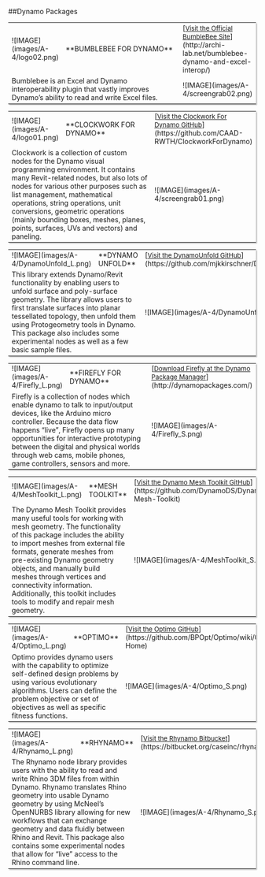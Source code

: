 <style>
table{box-shadow: 2px 2px 2px #BBBBBB}
thead {display: none}
</style>

##Dynamo Packages


<table>
  <tr>
    <td width="10%">![IMAGE](images/A-4/logo02.png)</td>
    <td width="55%">**BUMBLEBEE FOR DYNAMO**</td>
    <td>[<font size="2"><u>Visit the Official BumbleBee Site</u></font>](http://archi-lab.net/bumblebee-dynamo-and-excel-interop/)</td>
  </tr>
  <tr>
    <td colspan="2">Bumblebee is an Excel and Dynamo interoperability plugin that vastly improves Dynamo’s ability to read and write Excel files. </td>
    <td>![IMAGE](images/A-4/screengrab02.png)</td>
  </tr>
</table>



<table>
  <tr>
    <td width="10%">![IMAGE](images/A-4/logo01.png)</td>
    <td width="55%">**CLOCKWORK FOR DYNAMO**</td>
    <td>[<font size="2"><u>Visit the Clockwork For Dynamo GitHub</u></font>](https://github.com/CAAD-RWTH/ClockworkForDynamo)</td>
  </tr>
  <tr>
    <td colspan="2">Clockwork is a collection of custom nodes for the Dynamo visual programming environment. It contains many Revit-related nodes, but also lots of nodes for various other purposes such as list management, mathematical operations, string operations, unit conversions, geometric operations (mainly bounding boxes, meshes, planes, points, surfaces, UVs and vectors) and paneling. </td>
    <td>![IMAGE](images/A-4/screengrab01.png)</td>
  </tr>
</table>



<table>
  <tr>
    <td width="10%">![IMAGE](images/A-4/DynamoUnfold_L.png)</td>
    <td width="55%">**DYNAMO UNFOLD**</td>
    <td>[<font size="2"><u>Visit the DynamoUnfold GitHub</u></font>](https://github.com/mjkkirschner/DynamoUnfold)</td>
  </tr>
  <tr>
    <td colspan="2">This library extends Dynamo/Revit functionality by enabling users to unfold surface and poly-surface geometry. The library allows users to first translate surfaces into planar tessellated topology, then unfold them using Protogeometry tools in Dynamo. This package also includes some experimental nodes as well as a few basic sample files. </td>
    <td>![IMAGE](images/A-4/DynamoUnfold_S.png)</td>
  </tr>
</table>



<table>
  <tr>
    <td width="10%">![IMAGE](images/A-4/Firefly_L.png)</td>
    <td width="55%">**FIREFLY FOR DYNAMO**</td>
    <td>[<font size="2"><u>Download Firefly at the Dynamo Package Manager</u></font>](http://dynamopackages.com/)</td>
  </tr>
  <tr>
    <td colspan="2">Firefly is a collection of nodes which enable dynamo to talk to input/output devices, like the Arduino micro controller. Because the data flow happens “live”, Firefly opens up many opportunities for interactive prototyping between the digital and physical worlds through web cams, mobile phones, game controllers, sensors and more. </td>
    <td>![IMAGE](images/A-4/Firefly_S.png)</td>
  </tr>
</table>



<table>
  <tr>
    <td width="10%">![IMAGE](images/A-4/MeshToolkit_L.png)</td>
    <td width="55%">**MESH TOOLKIT**</td>
    <td>[<font size="2"><u>Visit the Dynamo Mesh Toolkit GitHub</u></font>](https://github.com/DynamoDS/Dynamo/wiki/Dynamo-Mesh-Toolkit)</td>
  </tr>
  <tr>
    <td colspan="2">The Dynamo Mesh Toolkit provides many useful tools for working with mesh geometry. The functionality of this package includes the ability to import meshes from external file formats, generate meshes from pre-existing Dynamo geometry objects, and manually build meshes through vertices and connectivity information. Additionally, this toolkit includes tools to modify and repair mesh geometry. </td>
    <td>![IMAGE](images/A-4/MeshToolkit_S.png)</td>
  </tr>
</table>



<table>
  <tr>
    <td width="10%">![IMAGE](images/A-4/Optimo_L.png)</td>
    <td width="55%">**OPTIMO**</td>
    <td>[<font size="2"><u>Visit the Optimo GitHub</u></font>](https://github.com/BPOpt/Optimo/wiki/0_-Home)</td>
  </tr>
  <tr>
    <td colspan="2">Optimo provides dynamo users with the capability to optimize self-defined design problems by using various evolutionary algorithms. Users can define the problem objective or set of objectives as well as specific fitness functions. </td>
    <td>![IMAGE](images/A-4/Optimo_S.png)</td>
  </tr>
</table>



<table>
  <tr>
    <td width="10%">![IMAGE](images/A-4/Rhynamo_L.png)</td>
    <td width="55%">**RHYNAMO**</td>
    <td>[<font size="2"><u>Visit the Rhynamo Bitbucket</u></font>](https://bitbucket.org/caseinc/rhynamo)</td>
  </tr>
  <tr>
    <td colspan="2">The Rhynamo node library provides users with the ability to read and write Rhino 3DM files from within Dynamo. Rhynamo translates Rhino geometry into usable Dynamo geometry by using McNeel’s OpenNURBS library allowing for new workflows that can exchange geometry and data fluidly between Rhino and Revit. This package also contains some experimental nodes that allow for “live” access to the Rhino command line. </td>
    <td>![IMAGE](images/A-4/Rhynamo_S.png)</td>
  </tr>
</table>





